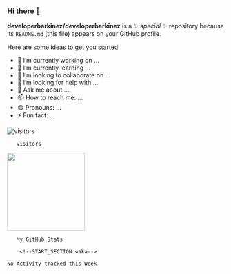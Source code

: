 ### Hi there 👋


**developerbarkinez/developerbarkinez** is a ✨ _special_ ✨ repository because its `README.md` (this file) appears on your GitHub profile.

Here are some ideas to get you started:

- 🔭 I’m currently working on ...
- 🌱 I’m currently learning ...
- 👯 I’m looking to collaborate on ...
- 🤔 I’m looking for help with ...
- 💬 Ask me about ...
- 📫 How to reach me: ...
- 😄 Pronouns: ...
- ⚡ Fun fact: ...

![visitors](https://visitor-badge.glitch.me/badge?page_id=page.id)

      

       visitors
<img height="180em" src="https://github-readme-stats.vercel.app/api?username=developerbarkinez&show_icons=true&hide_border=true&&count_private=true&include_all_commits=true" />

      

       My GitHub Stats

        <!--START_SECTION:waka-->
```text
No Activity tracked this Week
```
<!--END_SECTION:waka-->
